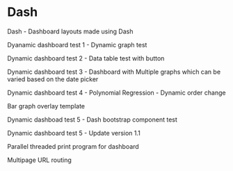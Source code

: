 # Dash
Dash - Dashboard layouts made using Dash

Dyanamic dashboard test 1 - Dynamic graph test

Dynamic dashboard test 2 - Data table test with button

Dynamic dashboard test 3 - Dashboard with Multiple graphs which can be varied based on the date picker

Dynamic dashboard test 4 - Polynomial Regression - Dynamic order change

Bar graph overlay template

Dynamic dashboad test 5 - Dash bootstrap component test

Dynamic dashboard test 5 - Update version 1.1

Parallel threaded print program for dashboard

Multipage URL routing
